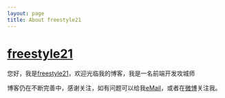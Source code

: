 ```yaml
---
layout: page
title: About freestyle21
---
```

# [freestyle21][]

您好，我是[freestyle21][]，欢迎光临我的博客，我是一名前端开发攻城师

博客仍在不断完善中，感谢关注，如有问题可以给我<a href="" title="邮箱" onclick="alert('freestyle21 在 Gmail，你懂得！');return false;">eMail</a>，或者在<a href="http://weibo.com/2397364660" title="freestyle21" target="_blank" class="external">微博</a>关注我。


[freestyle21]: http://freestyle21.github.com "freestyle21"
